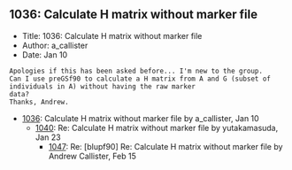 ## 1036: Calculate H matrix without marker file

- Title: 1036: Calculate H matrix without marker file
- Author: a_callister
- Date: Jan 10
```
Apologies if this has been asked before... I'm new to the group.
Can I use preGSf90 to calculate a H matrix from A and G (subset of individuals in A) without having the raw marker
data?
Thanks, Andrew.
```

- [1036](1036.md): Calculate H matrix without marker file by a_callister, Jan 10
    - [1040](1040.md): Re: Calculate H matrix without marker file by yutakamasuda, Jan 23
        - [1047](1047.md): Re: [blupf90] Re: Calculate H matrix without marker file by Andrew Callister, Feb 15
